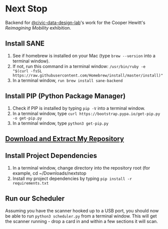 # Next Stop

Backend for [@civic-data-design-lab](http://github.com/civic-data-design-lab)'s work for the Cooper Hewitt's _Reimagining Mobility_ exhibition.

## Install SANE

1. See if homebrew is installed on your Mac (type `brew --version` into a terminal window).
2. If not, run this command in a terminal window: `/usr/bin/ruby -e "$(curl -fsSL https://raw.githubusercontent.com/Homebrew/install/master/install)"`
3. In a terminal window, `run brew install sane-backend`

## Install PIP (Python Package Manager)

1. Check if PIP is installed by typing `pip -V` into a terminal window.
2. In a terminal window, type `curl https://bootstrap.pypa.io/get-pip.py -o get-pip.py`
3. In a terminal window, type `python3 get-pip.py`

## [Download and Extract My Repository](https://github.com/ericmhuntley/nextstop/archive/master.zip)

## Install Project Dependencies

1. In a terminal window, change directory into the repository root (for example, cd ~/Downloads/nextstop
2. Install my project dependencies by typing `pip install -r requirements.txt`

## Run our Scheduler

Assuming you have the scanner hooked up to a USB port, you should now be able to run `python3 scheduler.py` from a terminal window. This will get the scanner running - drop a card in and within a few sections it will scan.
